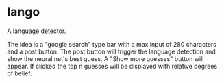 # lango

A language detector.

The idea is a "google search" type bar with a max input of 280 characters and a post button.
The post button will trigger the language detection and show the neural net's best guess.
A "Show more guesses" button will appear. If clicked the top n guesses will be displayed with relative degrees of belief.
